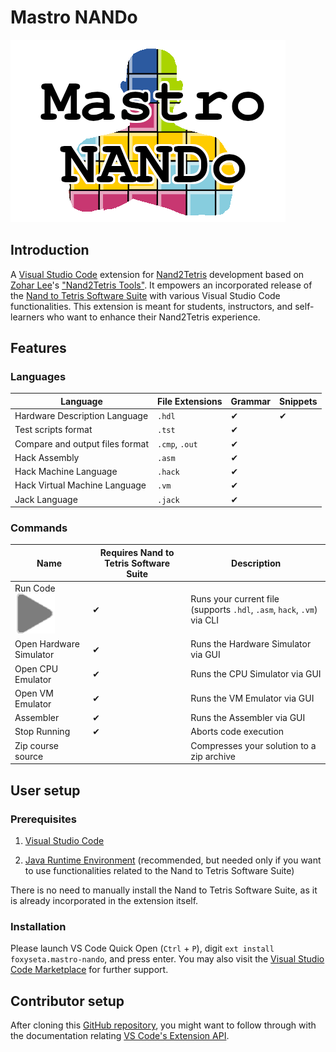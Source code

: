 # Mastro NANDo

![Mastro NANDo Logo](images/icon.png)

## Introduction

A [Visual Studio Code](https://code.visualstudio.com/) extension for [Nand2Tetris](https://www.nand2tetris.org/) development based on [Zohar Lee](https://github.com/leafvmaple/)'s ["Nand2Tetris Tools"](https://github.com/leafvmaple/vscode-nand2tetris).
It empowers an incorporated release of the [Nand to Tetris Software Suite](https://www.nand2tetris.org/software) with various Visual Studio Code functionalities. This extension is meant for students, instructors, and self-learners who want to enhance their Nand2Tetris experience.

## Features

### Languages

Language | File Extensions | Grammar | Snippets
-------- | --------------- | ------- | --------
Hardware Description Language | `.hdl` | ✔︎ | ✔︎
Test scripts format | `.tst` | ✔︎ | 
Compare and output files format | `.cmp`, `.out` | ✔︎ | 
Hack Assembly | `.asm` | ✔︎ | 
Hack Machine Language | `.hack` | ✔︎ | 
Hack Virtual Machine Language | `.vm` | ✔︎ | 
Jack Language | `.jack` | ✔︎ | 

### Commands

Name | Requires Nand to Tetris Software Suite | Description
---- | -------------------------------------- | -----------
Run Code ![Run Code button](images/button.png) | ✔︎ | Runs your current file (supports `.hdl`, `.asm`, `hack`, `.vm`) via CLI
Open Hardware Simulator | ✔︎ | Runs the Hardware Simulator via GUI
Open CPU Emulator | ✔︎ | Runs the CPU Simulator via GUI
Open VM Emulator | ✔︎ | Runs the VM Emulator via GUI
Assembler | ✔︎ | Runs the Assembler via GUI
Stop Running | ✔︎ | Aborts code execution
Zip course source | | Compresses your solution to a zip archive

## User setup

### Prerequisites

1. [Visual Studio Code](https://code.visualstudio.com/Download)

1. [Java Runtime Environment](https://www.java.com/en/download/) (recommended, but needed only if you want to use functionalities related to the Nand to Tetris Software Suite)

There is no need to manually install the Nand to Tetris Software Suite, as it is already incorporated in the extension itself.

### Installation

Please launch VS Code Quick Open (`Ctrl` + `P`), digit `ext install foxyseta.mastro-nando`, and press enter.
You may also visit the [Visual Studio Code Marketplace](https://marketplace.visualstudio.com/items/foxyseta/mastro-nando) for further support.

## Contributor setup

After cloning this [GitHub repository](https://github.com/foxyseta/mastro-nando), you might want to follow through with the documentation relating [VS Code's Extension API](https://code.visualstudio.com/api).
